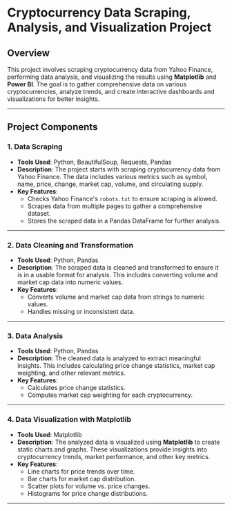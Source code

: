 # Cryptocurrency Data Scraping, Analysis, and Visualization Project

## Overview

This project involves scraping cryptocurrency data from Yahoo Finance, performing data analysis, and visualizing the results using **Matplotlib** and **Power BI**. The goal is to gather comprehensive data on various cryptocurrencies, analyze trends, and create interactive dashboards and visualizations for better insights.

---

## Project Components

### 1. **Data Scraping**
- **Tools Used**: Python, BeautifulSoup, Requests, Pandas
- **Description**: The project starts with scraping cryptocurrency data from Yahoo Finance. The data includes various metrics such as symbol, name, price, change, market cap, volume, and circulating supply.
- **Key Features**:
  - Checks Yahoo Finance's `robots.txt` to ensure scraping is allowed.
  - Scrapes data from multiple pages to gather a comprehensive dataset.
  - Stores the scraped data in a Pandas DataFrame for further analysis.

---

### 2. **Data Cleaning and Transformation**
- **Tools Used**: Python, Pandas
- **Description**: The scraped data is cleaned and transformed to ensure it is in a usable format for analysis. This includes converting volume and market cap data into numeric values.
- **Key Features**:
  - Converts volume and market cap data from strings to numeric values.
  - Handles missing or inconsistent data.

---

### 3. **Data Analysis**
- **Tools Used**: Python, Pandas
- **Description**: The cleaned data is analyzed to extract meaningful insights. This includes calculating price change statistics, market cap weighting, and other relevant metrics.
- **Key Features**:
  - Calculates price change statistics.
  - Computes market cap weighting for each cryptocurrency.

---

### 4. **Data Visualization with Matplotlib**
- **Tools Used**: Matplotlib
- **Description**: The analyzed data is visualized using **Matplotlib** to create static charts and graphs. These visualizations provide insights into cryptocurrency trends, market performance, and other key metrics.
- **Key Features**:
  - Line charts for price trends over time.
  - Bar charts for market cap distribution.
  - Scatter plots for volume vs. price changes.
  - Histograms for price change distributions.

---

